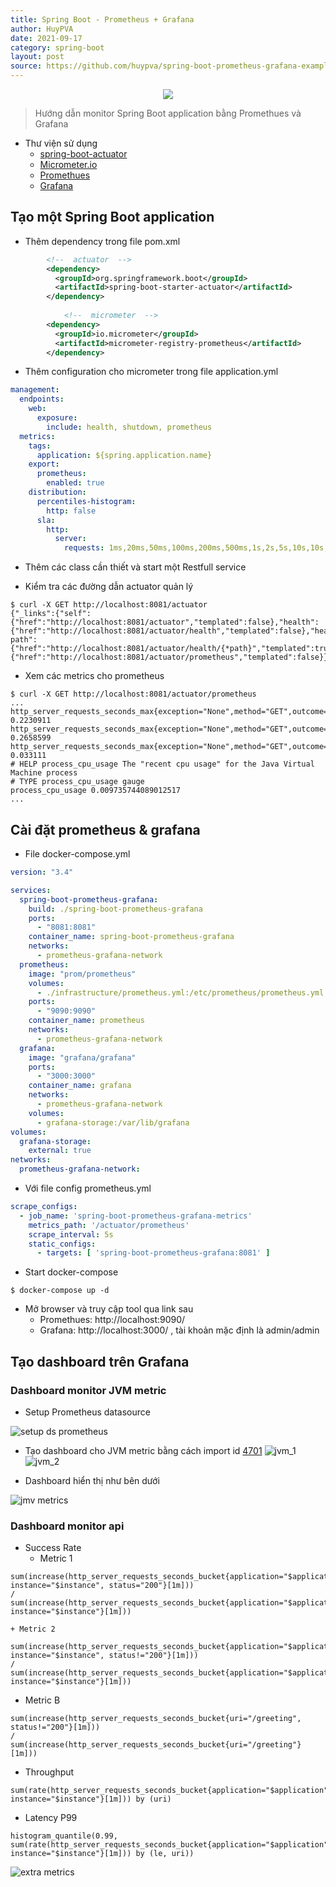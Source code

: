 ```yaml
---
title: Spring Boot - Prometheus + Grafana
author: HuyPVA
date: 2021-09-17
category: spring-boot
layout: post
source: https://github.com/huypva/spring-boot-prometheus-grafana-example
---
```


<div align="center">
    <img src="../assets/images/spring_boot_icon.png"/>
</div>

> Hướng dẫn monitor Spring Boot application bằng Promethues và Grafana

- Thư viện sử dụng
  - [spring-boot-actuator](https://docs.spring.io/spring-boot/docs/current/reference/html/actuator.html)
  - [Micrometer.io](https://micrometer.io/)
  - [Promethues](https://prometheus.io/)
  - [Grafana](https://grafana.com/)

## Tạo một Spring Boot application 

- Thêm dependency trong file pom.xml

```xml
        <!--  actuator  -->
        <dependency>
          <groupId>org.springframework.boot</groupId>
          <artifactId>spring-boot-starter-actuator</artifactId>
        </dependency>
    
    		<!--  micrometer  -->
        <dependency>
          <groupId>io.micrometer</groupId>
          <artifactId>micrometer-registry-prometheus</artifactId>
        </dependency>
```

- Thêm configuration cho micrometer trong file application.yml

```yml
management:
  endpoints:
    web:
      exposure:
        include: health, shutdown, prometheus
  metrics:
    tags:
      application: ${spring.application.name}
    export:
      prometheus:
        enabled: true
    distribution:
      percentiles-histogram:
        http: false
      sla:
        http:
          server:
            requests: 1ms,20ms,50ms,100ms,200ms,500ms,1s,2s,5s,10s,10s,50s
```

- Thêm các class cần thiết và start một Restfull service

- Kiểm tra các đường dẫn actuator quản lý

```shell
$ curl -X GET http://localhost:8081/actuator
{"_links":{"self":{"href":"http://localhost:8081/actuator","templated":false},"health":{"href":"http://localhost:8081/actuator/health","templated":false},"health-path":{"href":"http://localhost:8081/actuator/health/{*path}","templated":true},"prometheus":{"href":"http://localhost:8081/actuator/prometheus","templated":false}}}
```

- Xem các metrics cho prometheus

```shell
$ curl -X GET http://localhost:8081/actuator/prometheus
...
http_server_requests_seconds_max{exception="None",method="GET",outcome="SUCCESS",status="200",uri="/actuator/prometheus",} 0.2230911
http_server_requests_seconds_max{exception="None",method="GET",outcome="SUCCESS",status="200",uri="/actuator",} 0.2658599
http_server_requests_seconds_max{exception="None",method="GET",outcome="CLIENT_ERROR",status="404",uri="/**",} 0.033111
# HELP process_cpu_usage The "recent cpu usage" for the Java Virtual Machine process
# TYPE process_cpu_usage gauge
process_cpu_usage 0.009735744089012517
...
```

## Cài đặt prometheus & grafana

- File docker-compose.yml

```yaml
version: "3.4"

services:
  spring-boot-prometheus-grafana:
    build: ./spring-boot-prometheus-grafana
    ports:
      - "8081:8081"
    container_name: spring-boot-prometheus-grafana
    networks:
      - prometheus-grafana-network
  prometheus:
    image: "prom/prometheus"
    volumes:
      - ./infrastructure/prometheus.yml:/etc/prometheus/prometheus.yml
    ports:
      - "9090:9090"
    container_name: prometheus
    networks:
      - prometheus-grafana-network
  grafana:
    image: "grafana/grafana"
    ports:
      - "3000:3000"
    container_name: grafana
    networks:
      - prometheus-grafana-network
    volumes:
      - grafana-storage:/var/lib/grafana
volumes:
  grafana-storage:
    external: true
networks:
  prometheus-grafana-network:
```

- Với file config prometheus.yml

```yaml
scrape_configs:
  - job_name: 'spring-boot-prometheus-grafana-metrics'
    metrics_path: '/actuator/prometheus'
    scrape_interval: 5s
    static_configs:
      - targets: [ 'spring-boot-prometheus-grafana:8081' ]
```

- Start docker-compose

```shell
$ docker-compose up -d
```

- Mở browser và truy cập tool qua link sau
    - Promethues: http://localhost:9090/
    - Grafana: http://localhost:3000/ , tài khoản mặc định là admin/admin

## Tạo dashboard trên Grafana

### Dashboard monitor JVM metric

- Setup Prometheus datasource

![setup ds prometheus](../assets/images/springboot_prometheus_grafana/setup_ds_prometheus.png)

- Tạo dashboard cho JVM metric bằng cách import id [4701](https://grafana.com/grafana/dashboards/4701)
![jvm_1](../assets/images/springboot_prometheus_grafana/import_jvm_metric_1.png)
![jvm_2](../assets/images/springboot_prometheus_grafana/import_jvm_metric_2.png)

- Dashboard hiển thị như bên dưới

![jmv metrics](../assets/images/springboot_prometheus_grafana/grafana_jvm_metrics.png)


### Dashboard monitor api 
- Success Rate
    + Metric 1
    
```text
sum(increase(http_server_requests_seconds_bucket{application="$application", instance="$instance", status="200"}[1m]))
/
sum(increase(http_server_requests_seconds_bucket{application="$application", instance="$instance"}[1m]))
```

    + Metric 2
    
```text
sum(increase(http_server_requests_seconds_bucket{application="$application", instance="$instance", status!="200"}[1m]))
/
sum(increase(http_server_requests_seconds_bucket{application="$application", instance="$instance"}[1m]))
```


- Metric B
```text
sum(increase(http_server_requests_seconds_bucket{uri="/greeting", status!="200"}[1m]))
/
sum(increase(http_server_requests_seconds_bucket{uri="/greeting"}[1m]))
```

- Throughput

```text
sum(rate(http_server_requests_seconds_bucket{application="$application", instance="$instance"}[1m])) by (uri)
```

- Latency P99

```text
histogram_quantile(0.99, sum(rate(http_server_requests_seconds_bucket{application="$application", instance="$instance"}[1m])) by (le, uri))
```

![extra metrics](../assets/images/springboot_prometheus_grafana/grafana_extra_metrics.png)
